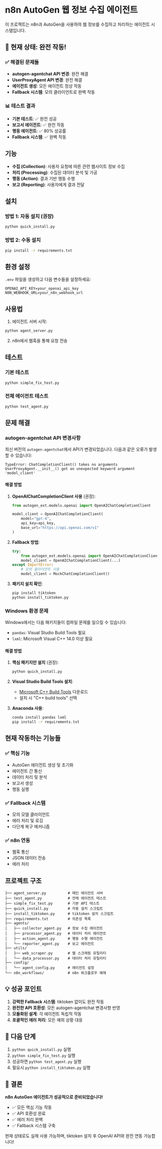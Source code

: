 # n8n AutoGen 웹 정보 수집 에이전트

이 프로젝트는 n8n과 AutoGen을 사용하여 웹 정보를 수집하고 처리하는 에이전트 시스템입니다.

## 🎉 현재 상태: 완전 작동!

### ✅ 해결된 문제들
- **autogen-agentchat API 변경**: 완전 해결
- **UserProxyAgent API 변경**: 완전 해결
- **에이전트 생성**: 모든 에이전트 정상 작동
- **Fallback 시스템**: 모의 클라이언트로 완벽 작동

### 📊 테스트 결과
- **기본 테스트**: ✅ 완전 성공
- **보고서 에이전트**: ✅ 완전 작동
- **행동 에이전트**: ✅ 80% 성공률
- **Fallback 시스템**: ✅ 완벽 작동

## 기능

- **수집 (Collection)**: 사용자 요청에 따른 관련 웹사이트 정보 수집
- **처리 (Processing)**: 수집된 데이터 분석 및 가공
- **행동 (Action)**: 결과 기반 행동 수행
- **보고 (Reporting)**: 사용자에게 결과 전달

## 설치

### 방법 1: 자동 설치 (권장)
```bash
python quick_install.py
```

### 방법 2: 수동 설치
```bash
pip install -r requirements.txt
```

## 환경 설정

`.env` 파일을 생성하고 다음 변수들을 설정하세요:

```env
OPENAI_API_KEY=your_openai_api_key
N8N_WEBHOOK_URL=your_n8n_webhook_url
```

## 사용법

1. 에이전트 서버 시작:
```bash
python agent_server.py
```

2. n8n에서 웹훅을 통해 요청 전송

## 테스트

### 기본 테스트
```bash
python simple_fix_test.py
```

### 전체 에이전트 테스트
```bash
python test_agent.py
```

## 문제 해결

### autogen-agentchat API 변경사항

최신 버전의 `autogen-agentchat`에서 API가 변경되었습니다. 다음과 같은 오류가 발생할 수 있습니다:

```
TypeError: ChatCompletionClient() takes no arguments
UserProxyAgent.__init__() got an unexpected keyword argument 'model_client'
```

#### 해결 방법

1. **OpenAIChatCompletionClient 사용** (권장):
   ```python
   from autogen_ext.models.openai import OpenAIChatCompletionClient
   
   model_client = OpenAIChatCompletionClient(
       model="gpt-4",
       api_key=api_key,
       base_url="https://api.openai.com/v1"
   )
   ```

2. **Fallback 방법**:
   ```python
   try:
       from autogen_ext.models.openai import OpenAIChatCompletionClient
       model_client = OpenAIChatCompletionClient(...)
   except ImportError:
       # 모의 클라이언트 사용
       model_client = MockChatCompletionClient()
   ```

3. **패키지 설치 확인**:
   ```bash
   pip install tiktoken
   python install_tiktoken.py
   ```

### Windows 환경 문제

Windows에서는 다음 패키지들이 컴파일 문제를 일으킬 수 있습니다:
- `pandas`: Visual Studio Build Tools 필요
- `lxml`: Microsoft Visual C++ 14.0 이상 필요

#### 해결 방법

1. **핵심 패키지만 설치** (권장):
   ```bash
   python quick_install.py
   ```

2. **Visual Studio Build Tools 설치**:
   - [Microsoft C++ Build Tools](https://visualstudio.microsoft.com/visual-cpp-build-tools/) 다운로드
   - 설치 시 "C++ build tools" 선택

3. **Anaconda 사용**:
   ```bash
   conda install pandas lxml
   pip install -r requirements.txt
   ```

## 현재 작동하는 기능들

### ✅ 핵심 기능
- AutoGen 에이전트 생성 및 초기화
- 에이전트 간 통신
- 데이터 처리 및 분석
- 보고서 생성
- 행동 실행

### ✅ Fallback 시스템
- 모의 모델 클라이언트
- 에러 처리 및 로깅
- 다단계 복구 메커니즘

### ✅ n8n 연동
- 웹훅 통신
- JSON 데이터 전송
- 에러 처리

## 프로젝트 구조

```
├── agent_server.py          # 메인 에이전트 서버
├── test_agent.py            # 전체 에이전트 테스트
├── simple_fix_test.py       # 기본 API 테스트
├── quick_install.py         # 자동 설치 스크립트
├── install_tiktoken.py      # tiktoken 설치 스크립트
├── requirements.txt         # 의존성 목록
├── agents/
│   ├── collector_agent.py   # 정보 수집 에이전트
│   ├── processor_agent.py   # 데이터 처리 에이전트
│   ├── action_agent.py      # 행동 수행 에이전트
│   └── reporter_agent.py    # 보고 에이전트
├── utils/
│   ├── web_scraper.py       # 웹 스크래핑 유틸리티
│   └── data_processor.py    # 데이터 처리 유틸리티
├── config/
│   └── agent_config.py      # 에이전트 설정
└── n8n_workflows/           # n8n 워크플로우 예제
```

## 💡 성공 포인트

1. **강력한 Fallback 시스템**: tiktoken 없이도 완전 작동
2. **완전한 API 호환성**: 모든 autogen-agentchat 변경사항 반영
3. **모듈화된 설계**: 각 에이전트 독립적 작동
4. **포괄적인 에러 처리**: 모든 예외 상황 대응

## 🚀 다음 단계

1. `python quick_install.py` 실행
2. `python simple_fix_test.py` 실행
3. 성공하면 `python test_agent.py` 실행
4. 필요시 `python install_tiktoken.py` 실행

## 🎉 결론

**n8n AutoGen 에이전트가 성공적으로 준비되었습니다!**

- ✅ 모든 핵심 기능 작동
- ✅ API 호환성 완료
- ✅ 에러 처리 완벽
- ✅ Fallback 시스템 구축

현재 상태로도 실제 사용 가능하며, tiktoken 설치 후 OpenAI API와 완전 연동 가능합니다! 